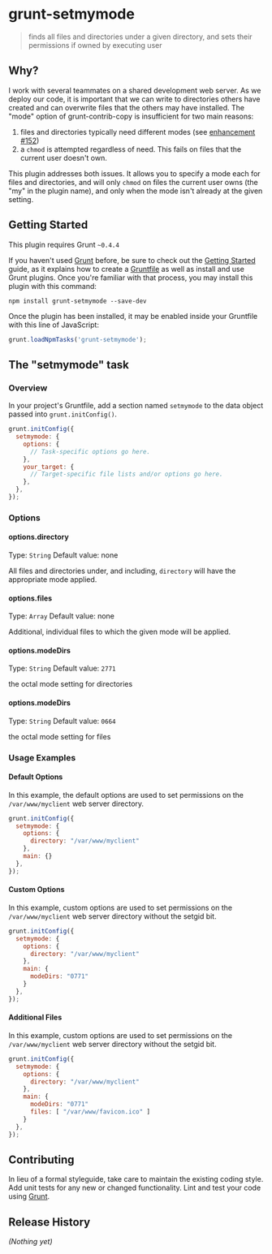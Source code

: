 # grunt-setmymode

> finds all files and directories under a given directory, and sets their permissions if owned by executing user

## Why?

I work with several teammates on a shared development web server. As we deploy our code, it is important that we
can write to directories others have created and can overwrite files that the others may have installed. The
"mode" option of grunt-contrib-copy is insufficient for two main reasons:
   1. files and directories typically need different modes (see [enhancement #152](https://github.com/gruntjs/grunt-contrib-copy/issues/152))
   2. a `chmod` is attempted regardless of need. This fails on files that the current user doesn't own.

This plugin addresses both issues. It allows you to specify a mode each for files and directories,
and will only `chmod` on files the current user owns (the "my" in the plugin name), and only
when the mode isn't already at the given setting.

## Getting Started
This plugin requires Grunt `~0.4.4`

If you haven't used [Grunt](http://gruntjs.com/) before, be sure to check out the [Getting Started](http://gruntjs.com/getting-started) guide, as it explains how to create a [Gruntfile](http://gruntjs.com/sample-gruntfile) as well as install and use Grunt plugins. Once you're familiar with that process, you may install this plugin with this command:

```shell
npm install grunt-setmymode --save-dev
```

Once the plugin has been installed, it may be enabled inside your Gruntfile with this line of JavaScript:

```js
grunt.loadNpmTasks('grunt-setmymode');
```

## The "setmymode" task

### Overview
In your project's Gruntfile, add a section named `setmymode` to the data object passed into `grunt.initConfig()`.

```js
grunt.initConfig({
  setmymode: {
    options: {
      // Task-specific options go here.
    },
    your_target: {
      // Target-specific file lists and/or options go here.
    },
  },
});
```

### Options

#### options.directory
Type: `String`
Default value: none

All files and directories under, and including, `directory` will have the appropriate mode applied.

#### options.files
Type: `Array`
Default value: none

Additional, individual files to which the given mode will be applied.

#### options.modeDirs
Type: `String`
Default value: `2771`

the octal mode setting for directories

#### options.modeDirs
Type: `String`
Default value: `0664`

the octal mode setting for files

### Usage Examples

#### Default Options
In this example, the default options are used to set permissions on the `/var/www/myclient` web server directory.

```js
grunt.initConfig({
  setmymode: {
    options: {
      directory: "/var/www/myclient"
    },
    main: {}
  },
});
```

#### Custom Options
In this example, custom options are used to set permissions on the `/var/www/myclient` web server directory without the setgid bit.

```js
grunt.initConfig({
  setmymode: {
    options: {
      directory: "/var/www/myclient"
    },
    main: {
      modeDirs: "0771"
    }
  },
});
```

#### Additional Files
In this example, custom options are used to set permissions on the `/var/www/myclient` web server directory without the setgid bit.

```js
grunt.initConfig({
  setmymode: {
    options: {
      directory: "/var/www/myclient"
    },
    main: {
      modeDirs: "0771"
      files: [ "/var/www/favicon.ico" ]
    }
  },
});
```

## Contributing
In lieu of a formal styleguide, take care to maintain the existing coding style. Add unit tests for any new or changed functionality. Lint and test your code using [Grunt](http://gruntjs.com/).

## Release History
_(Nothing yet)_
